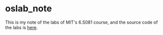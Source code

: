 # oslab_note
This is my note of the labs of MIT's 6.S081 course, and the source code of the labs is [here](https://github.com/XJTUmuxin/xv6-labs-2020).

